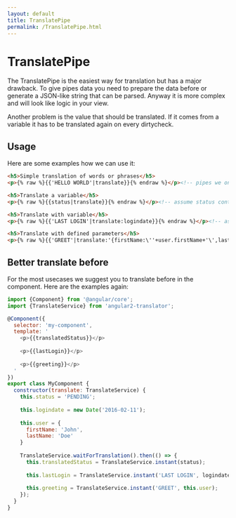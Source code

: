 ```yaml
---
layout: default
title: TranslatePipe
permalink: /TranslatePipe.html
---
```

# TranslatePipe

The TranslatePipe is the easiest way for translation but has a major drawback. To give pipes data you need to prepare
the data before or generate a JSON-like string that can be parsed. Anyway it is more complex and will look like
logic in your view.

Another problem is the value that should be translated. If it comes from a variable it has to be translated again on 
every dirtycheck.

## Usage

Here are some examples how we can use it:
```html
<h5>Simple translation of words or phrases</h5>
<p>{% raw %}{{'HELLO WORLD'|translate}}{% endraw %}</p><!-- pipes we only suggest for this simple usage -->

<h5>Translate a variable</h5>
<p>{% raw %}{{status|translate}}{% endraw %}</p><!-- assume status contains 'PENDING' or 'DONE' or something translatable -->

<h5>Translate with variable</h5>
<p>{% raw %}{{'LAST LOGIN'|translate:logindate}}{% endraw %}</p><!-- assume logindate contains a Date object -->

<h5>Translate with defined parameters</h5>
<p>{% raw %}{{'GREET'|translate:'{firstName:\''+user.firstName+'\',lastName:\''+user.lastName+'\'}'}}{% endraw %}</p><!-- most unreadable case -->
```

## Better translate before

For the most usecases we suggest you to translate before in the component. Here are the examples again:
```js
import {Component} from '@angular/core';
import {TranslateService} from 'angular2-translator';

@Component({
  selector: 'my-component',
  template: '
    <p>{{translatedStatus}}</p>
    
    <p>{{lastLogin}}</p>
    
    <p>{{greeting}}</p>
  '
})
export class MyComponent {
  constructor(translate: TranslateService) {
    this.status = 'PENDING';
    
    this.logindate = new Date('2016-02-11');
    
    this.user = {
      firstName: 'John',
      lastName: 'Doe'
    }
    
    TranslateService.waitForTranslation().then(() => {
      this.translatedStatus = TranslateService.instant(status);
      
      this.lastLogin = TranslateService.instant('LAST LOGIN', logindate);
      
      this.greeting = TranslateService.instant('GREET', this.user);
    });
  }
}
```
